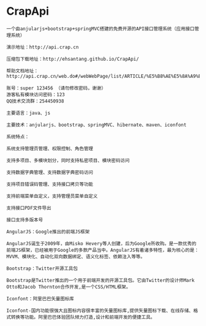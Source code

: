 # CrapApi
    一个由anjularjs+bootstrap+springMVC搭建的免费开源的API接口管理系统（应用接口管理系统）
```
演示地址：http://api.crap.cn

压缩包下载地址：http://ehsantang.github.io/CrapApi/

帮助文档地址：http://api.crap.cn/web.do#/webWebPage/list/ARTICLE/%E5%B8%AE%E5%8A%A9%E6%96%87%E6%A1%A3
```


```
账号：super 123456 （请勿修改密码，谢谢）
游客私有模块访问密码：123
QQ技术交流群：254450938
```


```
主要语言：java、js

主要技术：anjularjs、bootstrap、springMVC、hibernate、maven、iconfont
```


```
系统特点：

系统支持管理员管理、权限控制、角色管理

支持多项目、多模块划分，同时支持私密项目、模块密码访问

支持数据字典管理、支持数据字典密码访问

支持项目错误码管理、支持接口拷贝等功能

支持前端菜单自定义，支持管理员菜单自定义

支持接口PDF文件导出

接口支持多版本号
```



```
AngularJS：Google推出的前端JS框架

AngularJS诞生于2009年，由Misko Hevery等人创建，后为Google所收购。是一款优秀的前端JS框架，已经被用于Google的多款产品当中。AngularJS有着诸多特性，最为核心的是：MVVM、模块化、自动化双向数据绑定、语义化标签、依赖注入等等。
```
```
Bootstrap：Twitter开源工具包

Bootstrap是Twitter推出的一个用于前端开发的开源工具包。它由Twitter的设计师Mark Otto和Jacob Thornton合作开发,是一个CSS/HTML框架。
```
```
Iconfont：阿里巴巴矢量图标库

Iconfont-国内功能很强大且图标内容很丰富的矢量图标库,提供矢量图标下载、在线存储、格式转换等功能。阿里巴巴体验团队倾力打造,设计和前端开发的便捷工具。
```








